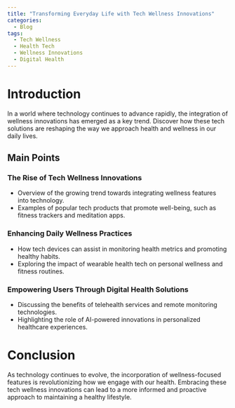 ```yaml
---
title: "Transforming Everyday Life with Tech Wellness Innovations"
categories:
  - Blog
tags:
  - Tech Wellness
  - Health Tech
  - Wellness Innovations
  - Digital Health
---
```


# Introduction
In a world where technology continues to advance rapidly, the integration of wellness innovations has emerged as a key trend. Discover how these tech solutions are reshaping the way we approach health and wellness in our daily lives.

## Main Points
### The Rise of Tech Wellness Innovations
- Overview of the growing trend towards integrating wellness features into technology.
- Examples of popular tech products that promote well-being, such as fitness trackers and meditation apps.

### Enhancing Daily Wellness Practices
- How tech devices can assist in monitoring health metrics and promoting healthy habits.
- Exploring the impact of wearable health tech on personal wellness and fitness routines.

### Empowering Users Through Digital Health Solutions
- Discussing the benefits of telehealth services and remote monitoring technologies.
- Highlighting the role of AI-powered innovations in personalized healthcare experiences.

# Conclusion
As technology continues to evolve, the incorporation of wellness-focused features is revolutionizing how we engage with our health. Embracing these tech wellness innovations can lead to a more informed and proactive approach to maintaining a healthy lifestyle.